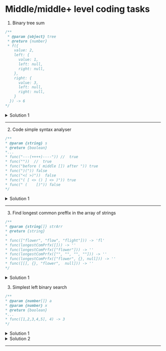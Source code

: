 # Middle/middle+ level coding tasks

1. Binary tree sum

```javascript
/**
 * @param {object} tree
 * @return {number}
 * f({
    value: 2,
    left: {
      value: 1,
      left: null,
      right: null,
    },
    right: {
      value: 3,
      left: null,
      right: null,
    }
  }) -> 6
*/
```

<details>
<summary>Solution 1</summary>
<pre>
<script>
  const btree = {
    value: 2,
    left: {
      value: 1,
      left: null,
      right: null,
    },
    right: {
      value: 3,
      left: null,
      right: null,
    }
  };
  function findTreeSum(tree) {
    let result = tree.value;
    if (tree.left) result += findTreeSum(tree.left);
    if (tree.right) result += findTreeSum(tree.right);
    return result;
  };
  console.log(findTreeSum(btree));
</script>
<div>Complexity:</div>
<p><strong>??</strong></p>
</pre>
</details>

---

2. Code simple syntax analyser

```javascript
/**
* @param {string} s
* @return {boolean}
*...
* func("---(++++)----")) //  true
* func(""))  //  true
* func("before ( middle []) after ")) true
* func(")(")) false
* func("<( >)"))  false
* func("( [ <> () ] <> )")) true
* func(" (    [)")) false
*/
```
<details>
<summary>Solution 1</summary>
<pre>
<script>
function verify(s) {
  if (typeof s !== 'string') return false;
  const arr = [];
  const pairs = {
    open: ['(', '[', '{', '<',],
    close: [')', ']', '}', '>',]
  };
  for (let i = 0; i < s.length; i++) {
    const elem = s[i];
    if (pairs.open.includes(elem)) {
      arr.push(elem);
    } else if (pairs.close.includes(elem)) {
      //  key part of algorithm
      const firstPart = pairs.open[pairs.close.indexOf(elem)];
      if (arr[arr.length - 1] === firstPart) {
        arr.splice(-1, 1);
      //
      } else {
        arr.push(elem);
      }
    }
  }
  return arr.length === 0 ? true : false;
}
</script>
<div>Complexity:</div>
<p><strong></strong></p>
</pre>
</details>

---

3. Find longest common preffix in the array of strings

```javascript
/**
* @param {string[]} strArr
* @return {string}
*
* func(["flower", "flow", "flight"])) -> 'fl'
* func(longestComPrfx([])) -> ''
* func(longestComPrfx(["flower"])) -> ''
* func(longestComPrfx(["", "", "", ""])) -> ''
* func(longestComPrfx(["flower", {}, null])) -> ''
* func([[], {}, "flower",  null])) -> ''
*/
```
<details>
<summary>Solution 1</summary>
<pre>
<script>
function longestComPrfx(strArr) {
  if (strArr.length < 2) return '';
  let commonPrefix = '';
  let candidateChar = '';
  let firstWord;
  //
  for (const word of strArr) {
    if (word && typeof word === 'string') {
      firstWord = word.toLowerCase();
      break;
    }
  }
  if (!firstWord) return '';
  //
  for (let i = 0; i < firstWord.length; i++) {
    candidateChar = firstWord[i] || '';  
    for (const word of strArr) {
      if (!word || typeof word !== 'string') continue;
      else {
        const loweredWord = word.toLowerCase();
        if (candidateChar !== loweredWord[i]) {
          return commonPrefix;
        }
      }
    }
    commonPrefix += candidateChar;
  }
  //
  if  (commonPrefix === firstWord) commonPrefix = '';
  return commonPrefix;
}
console.log(longestComPrfx(["flower", "flow", "flight"]));
console.log(longestComPrfx([]));
console.log(longestComPrfx(["flower"]));
console.log(longestComPrfx(["", "", "", ""]));
console.log(longestComPrfx(["flower", {}, null]));
console.log(longestComPrfx([[], {}, "flower",  null]));
</script>
<div>Complexity:</div>
<p><strong></strong></p>
</pre>
</details>

3. Simplest left binary search

```javascript
/**
* @param {number[]} a
* @param {number} x
* @return {boolean}
*...
* func([1,2,3,4,5], 4) -> 3
*/
```

<details>
<summary>Solution 1</summary>
<pre>
<script>
const arr = [1,2,3,4,5];
function lbSearch(a, x) {
  const N = a.length;
  let l = 0;
  let r = N - 1;
  while (l < r) {
    let m = Math.floor((l + r) / 2);
    if (a[m] < x) l = m + 1;
    else r = m;
  }
  return l;
}
console.log(lbSearch(arr, 4));
</script>
<div>Complexity:</div>
<p><strong>log(N)</strong></p>
</pre>
</details>

<details>
<summary>Solution 2</summary>
<pre>
<script>
function lbSearch(a, x) {
  const N = a.length;
  let l = 0;
  let r = N - 1;
  if (a[l] > x || a[r] < x) return - 1;
  while(true) {
    if (a[l] === x) return l;
    if (a[r] === x) return r;
    if (r - l <= 1) return -1;
    const m = Math.floor((l + r) / 2);
    if (a[m] < x) l = m + 1;
    else if (a[m] > x) r = m - 1
    else return m;
  }
}
console.log(lbSearch([1,2,3,4,5,6,7,8,9], 4)); //  3
</script>
<div>Complexity:</div>
<p><strong>log(N)</strong></p>
</pre>
</details>

---